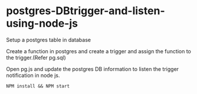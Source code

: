 # postgres-DBtrigger-and-listen-using-node-js

Setup a postgres table in database

Create a function in postgres and create a trigger and assign the function to the trigger.(Refer pg.sql)

Open pg.js and update the postgres DB information to listen the trigger notification in node js.

```NPM install && NPM start```

